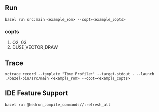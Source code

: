 ## Run

`bazel run src:main <example_rom> --copt=<example_copts>`

### copts
1. O2, O3
2. DUSE_VECTOR_DRAW

## Trace

`xctrace record --template "Time Profiler" --target-stdout - --launch ./bazel-bin/src/main <example_rom> --copt=<example_copts>`

## IDE Feature Support

`bazel run @hedron_compile_commands//:refresh_all`


